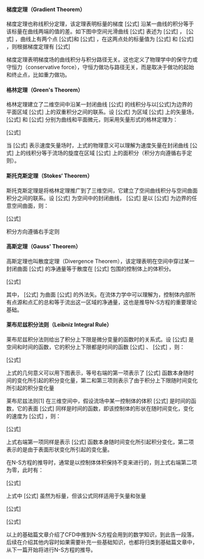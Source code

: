 #### 梯度定理（Gradient Theorem）
梯度定理也称线积分定理，该定理表明标量的梯度 [公式] 沿某一曲线的积分等于该标量在曲线两端的值的差。如下图中空间光滑曲线 [公式] 表述为 [公式] ， [公式] ，曲线上有两个点 [公式]和 [公式] ，在这两点处的标量值为 [公式] 和 [公式] ，则根据梯度定理有 [公式]

梯度定理表明梯度场的曲线积分与积分路径无关。这也定义了物理学中的保守力或守恒力（conservative force），守恒力做功与路径无关，而是取决于做功的起始和终止点，比如重力做功。


#### 格林定理（Green's Theorem）
格林定理建立了二维空间中沿某一封闭曲线 [公式] 的线积分与以[公式]为边界的平面区域 [公式] 上的双重积分之间的联系。设 [公式] 为区域 [公式] 上的矢量场， [公式] 和 [公式] 分别为曲线和平面微元，则采用矢量形式的格林定理为：

[公式]

当 [公式] 表示速度矢量场时，上式的物理意义可以理解为速度矢量在封闭曲线 [公式] 上的线积分等于流场的旋度在区域 [公式] 上的面积分（积分方向遵循右手定则）。

#### 斯托克斯定理（Stokes‘ Theorem）
斯托克斯定理是将格林定理推广到了三维空间，它建立了空间曲线积分与空间曲面积分之间的联系。设 [公式] 为空间中的封闭曲线， [公式] 是以 [公式] 为边界的任意空间曲面，则：

[公式]

积分方向遵循右手定则

#### 高斯定理（Gauss' Theorem）
高斯定理也叫散度定理（Divergence Theorem），该定理表明在空间中穿过某一封闭曲面 [公式] 的净通量等于散度在 [公式] 包围的控制体上的体积分。

[公式]

其中， [公式] 为曲面 [公式] 的外法矢。在流体力学中可以理解为，控制体内部所有点源和点汇的总和等于流出这一区域的净通量，这也是推导N-S方程的重要理论基础。

#### 莱布尼兹积分法则（Leibniz Integral Rule）
莱布尼兹积分法则给出了积分上下限是微分变量的函数时的关系式。设 [公式] 是空间和时间的函数，它的积分上下限都是时间的函数 [公式] 、 [公式] ，则：

[公式]

上式的几何意义可以用下图表示，等号右端的第一项表示了 [公式] 函数本身随时间的变化所引起的积分变化量，第二和第三项则表示了由于积分上下限随时间变化所引起的积分变化量


莱布尼兹法则[1]
在三维空间中，假设流场中某一控制体的体积 [公式] 是时间的函数，它的表面 [公式] 同样是时间的函数，即该控制体的形状在随时间变化，变化的速度为 [公式] ，则：

[公式]

上式右端第一项同样是表示 [公式] 函数本身随时间变化所引起积分变化，第二项表示的是由于表面形状变化所引起的变化量。

在N-S方程的推导时，通常是以控制体体积保持不变来进行的，则上式右端第二项为零，此时有：

[公式]

上式中 [公式] 虽然为标量，但该公式同样适用于矢量和张量

[公式]

[公式]

以上的基础篇文章介绍了CFD中推到N-S方程会用到的数学知识，到此告一段落，后续在介绍其他内容时如果需要补充一些基础知识，也都将归类到基础篇文章中，从下一篇开始将进行N-S方程的推导。

